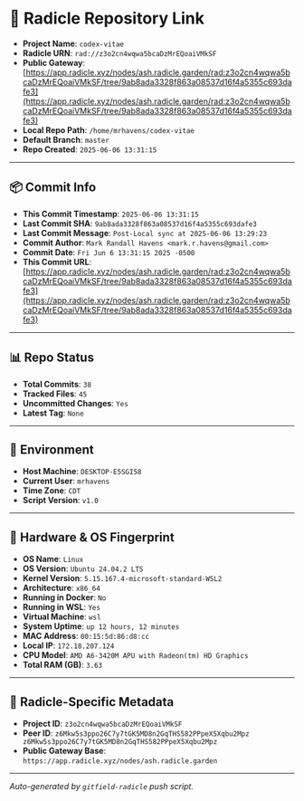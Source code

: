 # 🔗 Radicle Repository Link

- **Project Name**: `codex-vitae`
- **Radicle URN**: `rad://z3o2cn4wqwa5bcaDzMrEQoaiVMkSF`
- **Public Gateway**: [https://app.radicle.xyz/nodes/ash.radicle.garden/rad:z3o2cn4wqwa5bcaDzMrEQoaiVMkSF/tree/9ab8ada3328f863a08537d16f4a5355c693dafe3](https://app.radicle.xyz/nodes/ash.radicle.garden/rad:z3o2cn4wqwa5bcaDzMrEQoaiVMkSF/tree/9ab8ada3328f863a08537d16f4a5355c693dafe3)
- **Local Repo Path**: `/home/mrhavens/codex-vitae`
- **Default Branch**: `master`
- **Repo Created**: `2025-06-06 13:31:15`

---

## 📦 Commit Info

- **This Commit Timestamp**: `2025-06-06 13:31:15`
- **Last Commit SHA**: `9ab8ada3328f863a08537d16f4a5355c693dafe3`
- **Last Commit Message**: `Post-Local sync at 2025-06-06 13:29:23`
- **Commit Author**: `Mark Randall Havens <mark.r.havens@gmail.com>`
- **Commit Date**: `Fri Jun 6 13:31:15 2025 -0500`
- **This Commit URL**: [https://app.radicle.xyz/nodes/ash.radicle.garden/rad:z3o2cn4wqwa5bcaDzMrEQoaiVMkSF/tree/9ab8ada3328f863a08537d16f4a5355c693dafe3](https://app.radicle.xyz/nodes/ash.radicle.garden/rad:z3o2cn4wqwa5bcaDzMrEQoaiVMkSF/tree/9ab8ada3328f863a08537d16f4a5355c693dafe3)

---

## 📊 Repo Status

- **Total Commits**: `38`
- **Tracked Files**: `45`
- **Uncommitted Changes**: `Yes`
- **Latest Tag**: `None`

---

## 🧭 Environment

- **Host Machine**: `DESKTOP-E5SGI58`
- **Current User**: `mrhavens`
- **Time Zone**: `CDT`
- **Script Version**: `v1.0`

---

## 🧬 Hardware & OS Fingerprint

- **OS Name**: `Linux`
- **OS Version**: `Ubuntu 24.04.2 LTS`
- **Kernel Version**: `5.15.167.4-microsoft-standard-WSL2`
- **Architecture**: `x86_64`
- **Running in Docker**: `No`
- **Running in WSL**: `Yes`
- **Virtual Machine**: `wsl`
- **System Uptime**: `up 12 hours, 12 minutes`
- **MAC Address**: `00:15:5d:86:d8:cc`
- **Local IP**: `172.18.207.124`
- **CPU Model**: `AMD A6-3420M APU with Radeon(tm) HD Graphics`
- **Total RAM (GB)**: `3.63`

---

## 🌱 Radicle-Specific Metadata

- **Project ID**: `z3o2cn4wqwa5bcaDzMrEQoaiVMkSF`
- **Peer ID**: `z6Mkw5s3ppo26C7y7tGK5MD8n2GqTHS582PPpeX5Xqbu2Mpz
z6Mkw5s3ppo26C7y7tGK5MD8n2GqTHS582PPpeX5Xqbu2Mpz`
- **Public Gateway Base**: `https://app.radicle.xyz/nodes/ash.radicle.garden`

---

_Auto-generated by `gitfield-radicle` push script._
